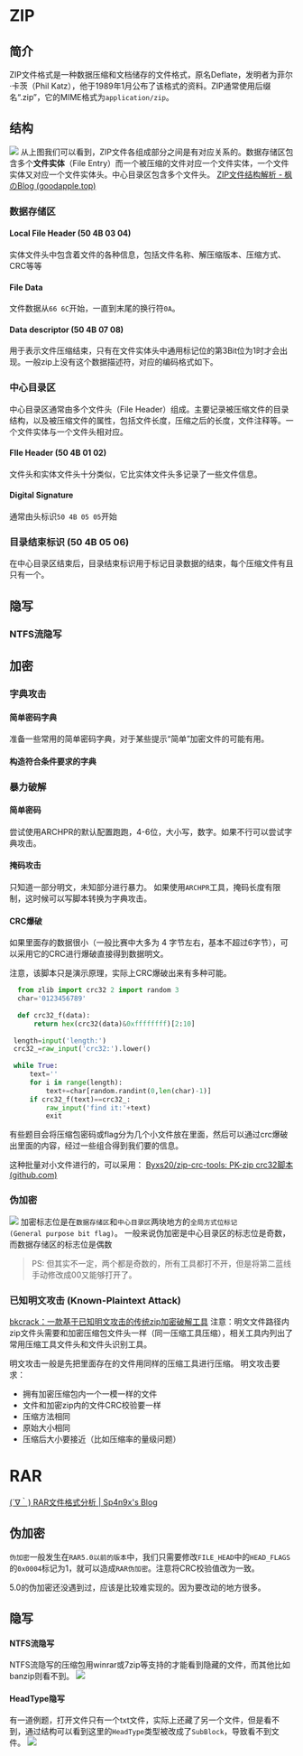 # ZIP
## 简介

ZIP文件格式是一种数据压缩和文档储存的文件格式，原名Deflate，发明者为菲尔·卡茨（Phil Katz），他于1989年1月公布了该格式的资料。ZIP通常使用后缀名“.zip”，它的MIME格式为`application/zip`。
## 结构

![](../../attachments/Pasted%20image%2020230804210215.png)
从上图我们可以看到，ZIP文件各组成部分之间是有对应关系的。数据存储区包含多个**文件实体**（File Entry）而一个被压缩的文件对应一个文件实体，一个文件实体又对应一个文件实体头。中心目录区包含多个文件头。
[ZIP文件结构解析 - 枫のBlog (goodapple.top)](https://goodapple.top/archives/700)

### 数据存储区

#### Local File Header (50 4B 03 04)
实体文件头中包含着文件的各种信息，包括文件名称、解压缩版本、压缩方式、CRC等等

#### File Data

文件数据从`66 6C`开始，一直到末尾的换行符`0A`。

#### Data descriptor (50 4B 07 08)

用于表示文件压缩结束，只有在文件实体头中通用标记位的第3Bit位为1时才会出现。一般zip上没有这个数据描述符，对应的编码格式如下。

### 中心目录区
中心目录区通常由多个文件头（File Header）组成。主要记录被压缩文件的目录结构，以及被压缩文件的属性，包括文件长度，压缩之后的长度，文件注释等。一个文件实体与一个文件头相对应。
#### FIle Header (50 4B 01 02)

文件头和实体文件头十分类似，它比实体文件头多记录了一些文件信息。
#### Digital Signature

通常由头标识`50 4B 05 05`开始

### 目录结束标识 (50 4B 05 06)

在中心目录区结束后，目录结束标识用于标记目录数据的结束，每个压缩文件有且只有一个。

## 隐写

### NTFS流隐写


## 加密

### 字典攻击

#### 简单密码字典
准备一些常用的简单密码字典，对于某些提示“简单”加密文件的可能有用。

#### 构造符合条件要求的字典

### 暴力破解
#### 简单密码

尝试使用ARCHPR的默认配置跑跑，4-6位，大小写，数字。如果不行可以尝试字典攻击。

#### 掩码攻击

只知道一部分明文，未知部分进行暴力。
如果使用`ARCHPR`工具，掩码长度有限制，这时候可以写脚本转换为字典攻击。

#### CRC爆破
如果里面存的数据很小（一般比赛中大多为 4 字节左右，基本不超过6字节），可以采用它的CRC进行爆破直接得到数据明文。

注意，该脚本只是演示原理，实际上CRC爆破出来有多种可能。
```python
  from zlib import crc32 2 import random 3 
  char='0123456789'
  
  def crc32_f(data):      
	  return hex(crc32(data)&0xffffffff)[2:10]
  
 length=input('length:')
 crc32_=raw_input('crc32:').lower()
 
 while True:
     text=''
     for i in range(length):
         text+=char[random.randint(0,len(char)-1)]
     if crc32_f(text)==crc32_:
         raw_input('find it:'+text)
         exit
```

有些题目会将压缩包密码或flag分为几个小文件放在里面，然后可以通过crc爆破出里面的内容，经过一些组合得到我们要的信息。

这种批量对小文件进行的，可以采用：
[Byxs20/zip-crc-tools: PK-zip crc32脚本 (github.com)](https://github.com/Byxs20/zip-crc-tools)


### 伪加密

![](../../attachments/Pasted%20image%2020230709005551.png)
加密标志位是在`数据存储区`和`中心目录区`两块地方的`全局方式位标记(General purpose bit flag)`。
一般来说伪加密是中心目录区的标志位是奇数，而数据存储区的标志位是偶数
> PS: 但其实不一定，两个都是奇数的，所有工具都打不开，但是将第二蓝线手动修改成00又能够打开了。


### 已知明文攻击 (Known-Plaintext Attack)

[bkcrack：一款基于已知明文攻击的传统zip加密破解工具](https://cloud.tencent.com/developer/article/2215202)
注意：明文文件路径内zip文件头需要和加密压缩包文件头一样（同一压缩工具压缩），相关工具内列出了常用压缩工具文件头和文件头识别工具。

明文攻击一般是先把里面存在的文件用同样的压缩工具进行压缩。
明文攻击要求：
- 拥有加密压缩包内一个一模一样的文件
- 文件和加密zip内的文件CRC校验要一样
- 压缩方法相同
- 原始大小相同
- 压缩后大小要接近（比如压缩率的量级问题）




# RAR
[(´∇｀) RAR文件格式分析 | Sp4n9x's Blog](https://sp4n9x.github.io/2020/04/10/RAR%E6%96%87%E4%BB%B6%E6%A0%BC%E5%BC%8F%E5%88%86%E6%9E%90/)

## 伪加密
`伪加密`一般发生在`RAR5.0以前的版本`中，我们只需要修改`FILE_HEAD`中的`HEAD_FLAGS`的`0x0004`标记为1，就可以造成`RAR伪加密`。注意将CRC校验值改为一致。

5.0的伪加密还没遇到过，应该是比较难实现的。因为要改动的地方很多。

## 隐写
#### NTFS流隐写

NTFS流隐写的压缩包用winrar或7zip等支持的才能看到隐藏的文件，而其他比如banzip则看不到。
![](../../attachments/Pasted%20image%2020230808001803.png)

#### HeadType隐写
有一道例题，打开文件只有一个txt文件，实际上还藏了另一个文件，但是看不到，通过结构可以看到这里的`HeadType`类型被改成了`SubBlock`，导致看不到文件。
![](../../attachments/Pasted%20image%2020230808001056.png)